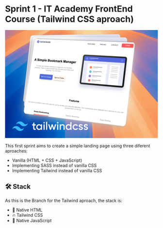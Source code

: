 # Sprint 1 - IT Academy FrontEnd Course (Tailwind CSS aproach)

![Vanilla aproach](assets/img/screenshoot-tailwind.png)

This first sprint aims to create a simple landing page using three diferent aproaches:
- Vanilla (HTML + CSS + JavaScript)
- Implementing SASS instead of vanilla CSS
- Implementing Tailwind instead of vanilla CSS

## 🛠️ Stack

As this is the Branch for the Tailwind aproach, the stack is:

- 📝 Native HTML
- 🔥 Tailwind CSS
- 💚 Native JavaScript
